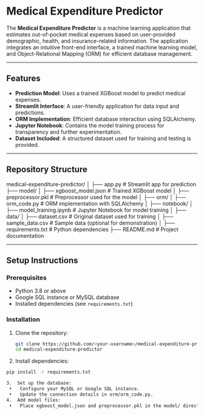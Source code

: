 # Medical Expenditure Predictor

The **Medical Expenditure Predictor** is a machine learning application that estimates out-of-pocket medical expenses based on user-provided demographic, health, and insurance-related information. The application integrates an intuitive front-end interface, a trained machine learning model, and Object-Relational Mapping (ORM) for efficient database management.

---

## Features

- **Prediction Model**: Uses a trained XGBoost model to predict medical expenses.
- **Streamlit Interface**: A user-friendly application for data input and predictions.
- **ORM Implementation**: Efficient database interaction using SQLAlchemy.
- **Jupyter Notebook**: Contains the model training process for transparency and further experimentation.
- **Dataset Included**: A structured dataset used for training and testing is provided.

---

## Repository Structure
medical-expenditure-predictor/
│
├── app.py                 # Streamlit app for prediction
├── model/
│   ├── xgboost_model.json  # Trained XGBoost model
│   ├── preprocessor.pkl    # Preprocessor used for the model
│
├── orm/
│   ├── orm_code.py         # ORM implementation with SQLAlchemy
│
├── notebook/
│   ├── model_training.ipynb # Jupyter Notebook for model training
│
├── data/
│   ├── dataset.csv          # Original dataset used for training
│   ├── sample_data.csv      # Sample data (optional for demonstration)
│
├── requirements.txt       # Python dependencies
├── README.md              # Project documentation

---

## Setup Instructions

### Prerequisites

- Python 3.8 or above
- Google SQL instance or MySQL database
- Installed dependencies (see `requirements.txt`)

### Installation

1. Clone the repository:
   ```bash
   git clone https://github.com/<your-username>/medical-expenditure-predictor.git
   cd medical-expenditure-predictor

2.	Install dependencies:
   ```bash
   pip install -r requirements.txt

3.	Set up the database:
	•	Configure your MySQL or Google SQL instance.
	•	Update the connection details in orm/orm_code.py.
4.	Add model files:
	•	Place xgboost_model.json and preprocessor.pkl in the model/ directory.



   
